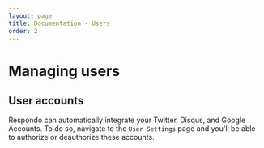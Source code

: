 ```yaml
---
layout: page
title: Documentation - Users
order: 2
---
```


# Managing users

## User accounts

Respondo can automatically integrate your Twitter, Disqus, and Google Accounts.
To do so, navigate to the `User Settings` page and you'll be able to authorize
or deauthorize these accounts.
